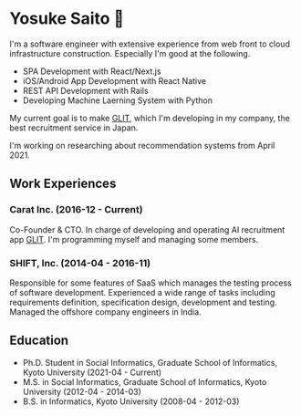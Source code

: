 # Yosuke Saito 👋

I'm a software engineer with extensive experience from web front to cloud infrastructure construction.
Especially I'm good at the following.

- SPA Development with React/Next.js
- iOS/Android App Development with React Native
- REST API Development with Rails
- Developing Machine Laerning System with Python

My current goal is to make [GLIT](https://glit.io), which I'm developing in my company, the best recruitment service in Japan.

I'm working on researching about recommendation systems from April 2021.

## Work Experiences

### Carat Inc. (2016-12 - Current)

Co-Founder & CTO. In charge of developing and operating AI recruitment app [GLIT](https://glit.io).
I'm programming myself and managing some members.

### SHIFT, Inc. (2014-04 - 2016-11)

Responsible for some features of SaaS which manages the testing process of software development.
Experienced a wide range of tasks including requirements definition, specification design, development and testing.
Managed the offshore company engineers in India.

## Education

* Ph.D. Student in Social Informatics, Graduate School of Informatics, Kyoto University (2021-04 - Current)
* M.S. in Social Informatics, Graduate School of Informatics, Kyoto University (2012-04 - 2014-03)
* B.S. in Informatics, Kyoto University (2008-04 - 2012-03)
